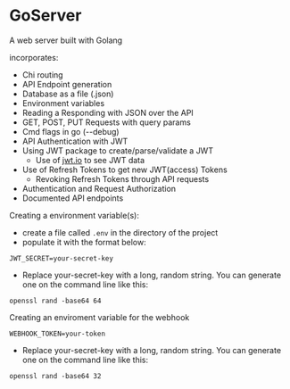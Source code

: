 # GoServer

A web server built with Golang

incorporates:

-   Chi routing
-   API Endpoint generation
-   Database as a file (.json)
-   Environment variables
-   Reading a Responding with JSON over the API
-   GET, POST, PUT Requests with query params
-   Cmd flags in go (--debug)
-   API Authentication with JWT
-   Using JWT package to create/parse/validate a JWT
    -   Use of [jwt.io](https://jwt.io) to see JWT data
-   Use of Refresh Tokens to get new JWT(access) Tokens
    -   Revoking Refresh Tokens through API requests
-   Authentication and Request Authorization
-   Documented API endpoints

Creating a environment variable(s):

-   create a file called `.env` in the directory of the project
-   populate it with the format below:

```
JWT_SECRET=your-secret-key
```

-   Replace your-secret-key with a long, random string. You can generate one on the command line like this:

```
openssl rand -base64 64
```

Creating an enviroment variable for the webhook

```
WEBHOOK_TOKEN=your-token
```

-   Replace your-secret-key with a long, random string. You can generate one on the command line like this:

```
openssl rand -base64 32
```
